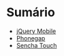 # Sumário

* [jQuery Mobile](jquery-mobile.md)
* [Phonegap](phonegap.md)
* [Sencha Touch](sencha-touch.md)
